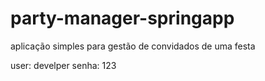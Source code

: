 # party-manager-springapp
aplicação simples para gestão de convidados de uma festa

user: develper
senha: 123
